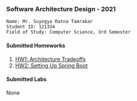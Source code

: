 ### Software Architecture Design - 2021

```
Name: Mr. Suyogya Ratna Tamrakar
Student ID: 121334
Field of Study: Computer Science, 3rd Semester
```
#### Submitted Homeworks
1. [HW1: Architecture Tradeoffs](https://github.com/Suyogyart/SAD-2021/tree/master/HW1)
2. [HW2: Setting Up Spring Boot](https://github.com/Suyogyart/SAD-2021/tree/master/HW2)

#### Submitted Labs
None
